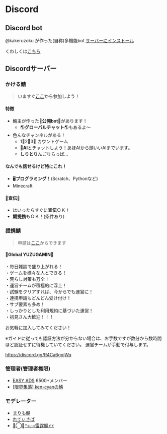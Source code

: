 # Discord

## Discord bot
@kakeruzoku が作った(自称)多機能bot
[サーバーにインストール](https://0f.f5.si/b)

くわしくは[こちら](https://www.kakeru.f5.si/discord/bot)

## Discordサーバー
### かける鯖
> **いますぐ[ここ](https://discord.gg/Q4tkxFVzUX)から参加しよう！**

#### 特徴
- 鯖主が作った🤖**公開bot**🤖があります！
  - 🌎**グローバルチャット**🌎もあるよ～
- 色んなチャンネルがある！
  - 1⃣2⃣3⃣ カウントゲーム
  - 💬**AI**とチャットしよう！あほAIから頭いいAIまでいます。
  - **しりとり**んごりらっぱ...

#### なんでも話せるけど特にこれ！
- 🖥️**プログラミング！**(Scratch、Pythonなど)
- Minecraft

#### 📢宣伝📢
- はいったらすぐに**宣伝**ＯＫ！
- **鯖提携**もＯＫ！(条件あり)

### 提携鯖
> 申請は[ここ](https://discord.gg/Q4tkxFVzUX)からできます

#### 🌟Global YUZUGAMIN🌟
・毎日雑談で盛り上がれる！\
・ゲームを様々な人とできる！\
・荒らし対策も万全！\
・運営チームが積極的に浮上！\
・試験をクリアすれば、今からでも運営に！\
・連携申請もどんどん受け付け！\
・サブ要素も多め！\
・しっかりとした利用規約に基づいた運営！\
・初見さん大歓迎！！！

お気軽に加入してみてください！

※ガイドに従っても認証方法が分からない場合は、お手数ですが数分から数時間ほど認証せずに待機していてください。
運営チームが手動で付与します。

https://discord.gg/R4Ca6gqjWq

### 管理者(管理者権限)
- [EASY ADS](https://discord.gg/M6DjUm6nyF) 6500+メンバー
- [[限界集落] ken-cyanの鯖](https://discord.gg/fZJBhFwhvQ)

### モデレーター
- [まりも鯖](https://discord.gg/012)
- [れてぃさば](https://discord.gg/epnTUqxEEN)
- [☾⃝໋᷂꙳⟡.·⑅雷霆鯖⚡⚡](https://discord.gg/qdJJUg7FrH)